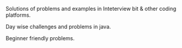 Solutions of problems and examples in Inteterview bit & other coding platforms.


Day wise challenges and problems in java.


Beginner friendly problems.
